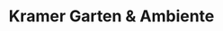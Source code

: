 ---
title: "Kramer Garten & Ambiente"
url: /buchholz-westerwald/kramer-garten-und-ambiente/
shop: Garten-Center
---